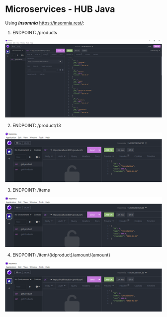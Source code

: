 # Microservices - HUB Java 


Using ***Insomnia*** https://insomnia.rest/:

1. ENDPOINT: /products

![](./src/main/resources/static/img/getProducts.png)

2. ENDPOINT: /product/13

![](./src/main/resources/static/img/getProduct.png)

3. ENDPOINT: /items

![](./src/main/resources/static/img/getProduct.png)

4. ENDPOINT: /item/{idproduct}/amount/{amount}

![](./src/main/resources/static/img/getProduct.png)


